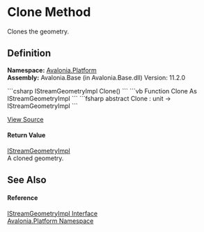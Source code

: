 # Clone Method


Clones the geometry.



## Definition
**Namespace:** <a href="N_Avalonia_Platform">Avalonia.Platform</a>  
**Assembly:** Avalonia.Base (in Avalonia.Base.dll) Version: 11.2.0

<Tabs groupId="api-code-preview">
<TabItem value="csharp" label="C#">
```csharp
IStreamGeometryImpl Clone()
```
</TabItem>
<TabItem value="vb" label="VB">
```vb
Function Clone As IStreamGeometryImpl
```
</TabItem>
<TabItem value="fsharp" label="F#">
```fsharp
abstract Clone : unit -> IStreamGeometryImpl 
```
</TabItem>
</Tabs>



<a href="https://github.com/AvaloniaUI/Avalonia/tree/master/src/Avalonia.Base/Platform/IStreamGeometryImpl.cs" title="View the source code">View Source</a>



#### Return Value
<a href="T_Avalonia_Platform_IStreamGeometryImpl">IStreamGeometryImpl</a>  
A cloned geometry.

## See Also


#### Reference
<a href="T_Avalonia_Platform_IStreamGeometryImpl">IStreamGeometryImpl Interface</a>  
<a href="N_Avalonia_Platform">Avalonia.Platform Namespace</a>  
